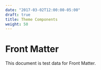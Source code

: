 ```yaml
---
date: "2017-03-02T12:00:00-05:00"
draft: true
title: Theme Components
weight: 50
---
```


# Front Matter

This document is test data for Front Matter.
